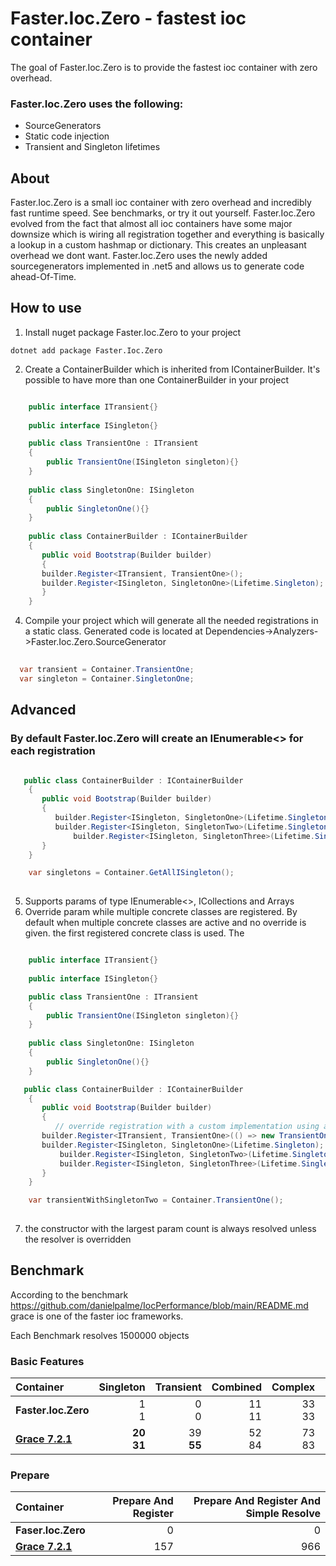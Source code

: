 # Faster.Ioc.Zero - fastest ioc container

The goal of Faster.Ioc.Zero is to provide the fastest ioc container with zero overhead.

 ### Faster.Ioc.Zero uses the following:
   - SourceGenerators
   - Static code injection
   - Transient and Singleton lifetimes

## About

Faster.Ioc.Zero is a small ioc container with zero overhead and incredibly fast runtime speed. See benchmarks, or try it out yourself. Faster.Ioc.Zero evolved from the fact that almost all ioc containers have some major downsize which is wiring all registration together and everything is basically a lookup in a custom hashmap or dictionary. This creates an unpleasant overhead we dont want.
Faster.Ioc.Zero uses the newly added sourcegenerators implemented in .net5 and allows us to generate code ahead-Of-Time.

## How to use

1. Install nuget package Faster.Ioc.Zero to your project
```
dotnet add package Faster.Ioc.Zero
```

2. Create a ContainerBuilder which is inherited from IContainerBuilder. It's possible to have more than one ContainerBuilder in your project

``` cs

    public interface ITransient{}
	
    public interface ISingleton{}

    public class TransientOne : ITransient
    { 
        public TransientOne(ISingleton singleton){}
    }
	
	public class SingletonOne: ISingleton
	{	
		public SingletonOne(){}
	}
	
    public class ContainerBuilder : IContainerBuilder
    {
       public void Bootstrap(Builder builder)
       {
	   builder.Register<ITransient, TransientOne>();
	   builder.Register<ISingleton, SingletonOne>(Lifetime.Singleton);
       }
    }
```

4. Compile your project which will generate all the needed registrations in a static class. Generated code is located at Dependencies->Analyzers->Faster.Ioc.Zero.SourceGenerator
``` cs 
  
  var transient = Container.TransientOne;
  var singleton = Container.SingletonOne;
```

 ## Advanced
    
  ### By default Faster.Ioc.Zero will create an IEnumerable<> for each registration
```C#

   public class ContainerBuilder : IContainerBuilder
    {
       public void Bootstrap(Builder builder)
       {
	      builder.Register<ISingleton, SingletonOne>(Lifetime.Singleton);
	      builder.Register<ISingleton, SingletonTwo>(Lifetime.Singleton);
              builder.Register<ISingleton, SingletonThree>(Lifetime.Singleton);
       }
    }

	var singletons = Container.GetAllISingleton();
    
``` 
5. Supports params of type IEnumerable<>, ICollections and Arrays 
6. Override param while multiple concrete classes are registered. By default when multiple concrete classes are active and no override is given. the first registered concrete class is used. The 

```C#

    public interface ITransient{}
	
	public interface ISingleton{}

    public class TransientOne : ITransient
    { 
        public TransientOne(ISingleton singleton){}
    }
	
	public class SingletonOne: ISingleton
	{	
		public SingletonOne(){}
	}

   public class ContainerBuilder : IContainerBuilder
    {
       public void Bootstrap(Builder builder)
       {
	      // override registration with a custom implementation using a different concrete type
	   builder.Register<ITransient, TransientOne>(() => new TransientOne(new SingletonTwo()) );
	   builder.Register<ISingleton, SingletonOne>(Lifetime.Singleton);
           builder.Register<ISingleton, SingletonTwo>(Lifetime.Singleton);
           builder.Register<ISingleton, SingletonThree>(Lifetime.Singleton);
       }
    }

	var transientWithSingletonTwo = Container.TransientOne();
    
```
7. the constructor with the largest param count is always resolved unless the resolver is overridden

## Benchmark

According to the benchmark https://github.com/danielpalme/IocPerformance/blob/main/README.md grace is one of the faster ioc frameworks. 

Each Benchmark resolves 1500000 objects

### Basic Features
|**Container**|**Singleton**|**Transient**|**Combined**|**Complex**|**Generics**|**IEnumerable**|
|:------------|------------:|------------:|-----------:|----------:|-----------:|--------------:|
|**Faster.Ioc.Zero**|1<br/>1|0<br/>0|11<br/>11|33<br/>33||10<br/>10|
|**[Grace 7.2.1](https://github.com/ipjohnson/Grace)**|**20**<br/>**31**|39<br/>**55**|52<br/>84|73<br/>83|50<br/>80|250<br/>210|

### Prepare
|**Container**|**Prepare And Register**|**Prepare And Register And Simple Resolve**|
|:------------|-----------------------:|------------------------------------------:|
|**Faser.Ioc.Zero**|0<br/>|0<br/>|
|**[Grace 7.2.1](https://github.com/ipjohnson/Grace)**|157<br/>|966<br/>|
